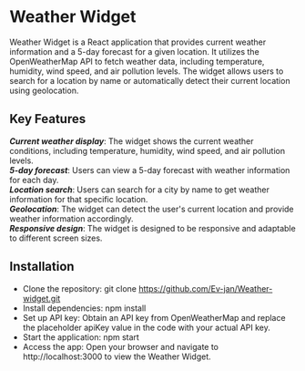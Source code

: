 # Weather Widget

Weather Widget is a React application that provides current weather information and a 5-day forecast for a given location. It utilizes the OpenWeatherMap API to fetch weather data, including temperature, humidity, wind speed, and air pollution levels. The widget allows users to search for a location by name or automatically detect their current location using geolocation.

## Key Features

***Current weather display***: The widget shows the current weather conditions, including temperature, humidity, wind speed, and air pollution levels.  
***5-day forecast***: Users can view a 5-day forecast with weather information for each day.  
***Location search***: Users can search for a city by name to get weather information for that specific location.  
***Geolocation***: The widget can detect the user's current location and provide weather information accordingly.  
***Responsive design***: The widget is designed to be responsive and adaptable to different screen sizes.  
## Installation
- Clone the repository: git clone https://github.com/Ev-jan/Weather-widget.git
- Install dependencies: npm install
- Set up API key: Obtain an API key from OpenWeatherMap and replace the placeholder apiKey value in the code with your actual API key.
- Start the application: npm start
- Access the app: Open your browser and navigate to http://localhost:3000 to view the Weather Widget.
